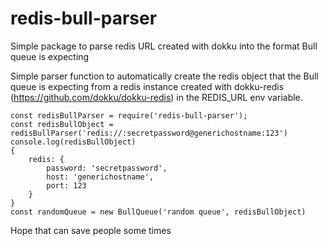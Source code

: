 
# redis-bull-parser
Simple package to parse redis URL created with dokku into the format Bull queue is expecting

Simple parser function to automatically create the redis object that the Bull queue is expecting from a redis instance created with dokku-redis (https://github.com/dokku/dokku-redis) in the REDIS_URL env variable.

    const redisBullParser = require('redis-bull-parser');
    const redisBullObject = redisBullParser('redis://:secretpassword@generichostname:123')
    console.log(redisBullObject)
    {
	    redis: {
			password: 'secretpassword',
			host: 'generichostname',
			port: 123
		}
    }
    const randomQueue = new BullQueue('random queue', redisBullObject) 

Hope that can save people some times
